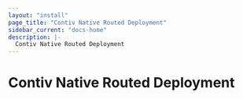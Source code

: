 ```yaml
---
layout: "install"
page_title: "Contiv Native Routed Deployment"
sidebar_current: "docs-home"
description: |-
  Contiv Native Routed Deployment
---
```


# Contiv Native Routed Deployment

